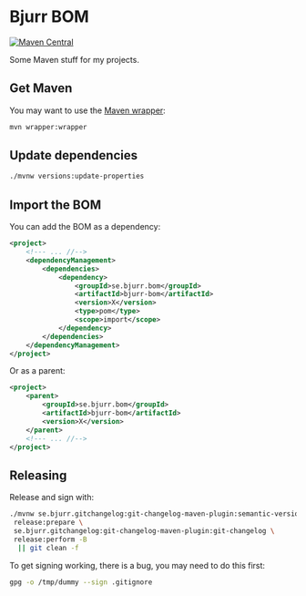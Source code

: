# Bjurr BOM

[![Maven Central](https://maven-badges.herokuapp.com/maven-central/se.bjurr.bom/bjurr-bom/badge.svg)](https://maven-badges.herokuapp.com/maven-central/se.bjurr.bom/bjurr-bom)

Some Maven stuff for my projects.

## Get Maven

You may want to use the [Maven wrapper](https://maven.apache.org/wrapper):

```sh
mvn wrapper:wrapper
```

## Update dependencies

```sh
./mvnw versions:update-properties
```

## Import the BOM

You can add the BOM as a dependency:

```xml
<project>
    <!--- ... //-->
    <dependencyManagement>
        <dependencies>
            <dependency>
                <groupId>se.bjurr.bom</groupId>
                <artifactId>bjurr-bom</artifactId>
                <version>X</version>
                <type>pom</type>
                <scope>import</scope>
            </dependency>
        </dependencies>
    </dependencyManagement>
</project>
```

Or as a parent:

```xml
<project>
    <parent>
        <groupId>se.bjurr.bom</groupId>
        <artifactId>bjurr-bom</artifactId>
        <version>X</version>
    </parent>
    <!--- ... //-->
</project>
```


## Releasing

Release and sign with:

```sh
./mvnw se.bjurr.gitchangelog:git-changelog-maven-plugin:semantic-version \
 release:prepare \
 se.bjurr.gitchangelog:git-changelog-maven-plugin:git-changelog \
 release:perform -B
  || git clean -f
```

To get signing working, there is a bug, you may need to do this first:

```sh
gpg -o /tmp/dummy --sign .gitignore
```